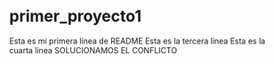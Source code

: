 # primer_proyecto1
Esta es mi primera línea de README
Esta es la tercera linea
Esta es la cuarta linea
SOLUCIONAMOS EL CONFLICTO
